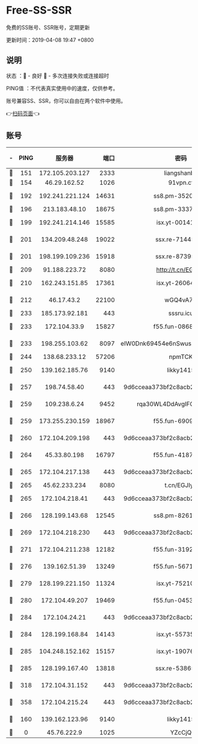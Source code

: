 # Free-SS-SSR

免费的SS账号、SSR账号，定期更新

更新时间：2019-04-08 19:47 +0800

## 说明

状态     ：🙂 - 良好 🙁 - 多次连接失败或连接超时

PING值   ：不代表真实使用中的速度，仅供参考。

账号兼容SS、SSR，你可以自由在两个软件中使用。

👉[扫码页面](https://liesauer.github.io/Free-SS-SSR/)👈

## 账号

|-|PING|服务器|端口|密码|加密方式|区域|
|:----:|:----:|:-----:|-----:|:----:|:----:|:----:|
|🙂|151|172.105.203.127|2333|liangshanbo|chacha20|JP|
|🙂|154|46.29.162.52|1026|91vpn.cf|rc4-md5|RU|
|🙂|192|192.241.221.124|14631|ss8.pm-35207592|aes-256-cfb|US|
|🙂|196|213.183.48.10|18675|ss8.pm-33373916|rc4-md5|RU|
|🙂|199|192.241.214.146|15585|isx.yt-00141221|aes-256-cfb|US|
|🙂|201|134.209.48.248|19022|ssx.re-71445083|aes-256-cfb|US|
|🙂|201|198.199.109.236|15918|ssx.re-87395582|aes-256-cfb|US|
|🙂|209|91.188.223.72|8080|http://t.cn/EGJIyrl|rc4-md5|RU|
|🙂|210|162.243.151.85|17361|isx.yt-26064605|aes-256-cfb|US|
|🙂|212|46.17.43.2|22100|wGQ4vA7D|aes-256-gcm|RU|
|🙂|233|185.173.92.181|443|sssru.icu|rc4-md5|RU|
|🙂|233|172.104.33.9|15827|f55.fun-08683608|aes-256-cfb|SG|
|🙂|233|198.255.103.62|8097|eIW0Dnk69454e6nSwuspv9DmS201tQ0D|aes-256-cfb|US|
|🙂|244|138.68.233.12|57206|npmTCK|rc4-md5|US|
|🙂|250|139.162.185.76|9140|likky1415|aes-256-cfb|DE|
|🙂|257|198.74.58.40|443|9d6cceaa373bf2c8acb22e60b6a58be6|aes-256-cfb|US|
|🙂|259|109.238.6.24|9452|rqa30WL4DdAvgIFG6Fs3znzTa|aes-256-cfb|FR|
|🙂|259|173.255.230.159|18967|f55.fun-69097414|aes-256-cfb|US|
|🙂|260|172.104.209.198|443|9d6cceaa373bf2c8acb22e60b6a58be6|aes-256-cfb|US|
|🙂|264|45.33.80.198|16797|f55.fun-41876609|aes-256-cfb|US|
|🙂|265|172.104.217.138|443|9d6cceaa373bf2c8acb22e60b6a58be6|aes-256-cfb|US|
|🙂|265|45.62.233.234|8080|t.cn/EGJIyrl|rc4-md5|CA|
|🙂|265|172.104.218.41|443|9d6cceaa373bf2c8acb22e60b6a58be6|aes-256-cfb|US|
|🙂|266|128.199.143.68|12545|ss8.pm-82618687|aes-256-cfb|SG|
|🙂|269|172.104.218.230|443|9d6cceaa373bf2c8acb22e60b6a58be6|aes-256-cfb|US|
|🙂|271|172.104.211.238|12182|f55.fun-31928569|aes-256-cfb|US|
|🙂|276|139.162.51.39|13249|f55.fun-56718065|aes-256-cfb|SG|
|🙂|279|128.199.221.150|11324|isx.yt-75210873|aes-256-cfb|SG|
|🙂|280|172.104.49.207|19469|f55.fun-04534559|aes-256-cfb|SG|
|🙂|284|172.104.24.21|443|9d6cceaa373bf2c8acb22e60b6a58be6|aes-256-cfb|US|
|🙂|284|128.199.168.84|14143|isx.yt-55735474|aes-256-cfb|SG|
|🙂|285|104.248.152.162|15157|isx.yt-19076335|aes-256-cfb|SG|
|🙂|285|128.199.167.40|13818|ssx.re-53865653|aes-256-cfb|SG|
|🙂|318|172.104.31.152|443|9d6cceaa373bf2c8acb22e60b6a58be6|aes-256-cfb|US|
|🙂|358|172.104.215.24|443|9d6cceaa373bf2c8acb22e60b6a58be6|aes-256-cfb|US|
|🙂|160|139.162.123.96|9140|likky1415|aes-256-cfb|JP|
|🙁|0|45.76.222.9|1025|YZcCjQ|rc4-md5|JP|
